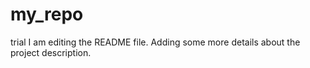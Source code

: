 # my_repo
trial
I am editing the README file. Adding some more details about the project description.
